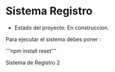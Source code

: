 <h1>Sistema Registro</h1>

- Estado del proyecto: En construccion.

Para ejecutar el sistema debes poner :

'''npm install reset'''

Sistema de Registro 2
